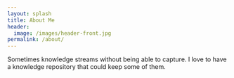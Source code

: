 ```yaml
---
layout: splash
title: About Me
header:
  image: /images/header-front.jpg
permalink: /about/
---
```

Sometimes knowledge streams without being able to capture. I love to have a knowledge repository that could keep some of them.
